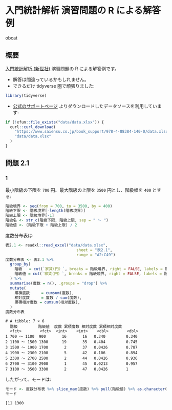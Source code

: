 入門統計解析 演習問題の R による解答例
================
obcat

## 概要

[入門統計解析
(新世社)](https://www.saiensu.co.jp/search/?isbn=978-4-88384-140-0&y=2009)
演習問題の R による解答例です。

-   解答は間違っているかもしれません。
-   できるだけ tidyverse 圏で頑張りました:

``` r
library(tidyverse)
```

-   [公式のサポートページ](https://www.saiensu.co.jp/search/?isbn=978-4-88384-140-0&y=2009#support)
    よりダウンロードしたデータソースを利用しています:

``` r
if (!xfun::file_exists("data/data.xlsx")) {
  curl::curl_download(
    "https://www.saiensu.co.jp/book_support/978-4-88384-140-0/data.xlsx",
    "data/data.xlsx"
  )
}
```

## 問題 2.1

### 1

最小階級の下限を `700` 円、最大階級の上限を `3500` 円とし、階級幅を
`400` とする:

``` r
階級境界 <- seq(from = 700, to = 3500, by = 400)
階級下限 <- 階級境界[-length(階級境界)]
階級上限 <- 階級境界[-1]
階級名 <- str_c(階級下限, 階級上限, sep = " ～ ")
階級値 <- (階級下限 + 階級上限) / 2
```

度数分布表は:

``` r
表2.1 <- readxl::read_excel("data/data.xlsx",
                               sheet = "表2.1",
                               range = "A2:C49")
度数分布表 <- 表2.1 %>% 
  group_by(
    階級   = cut(`家賃(円）`, breaks = 階級境界, right = FALSE, labels = 階級名),
    階級値 = cut(`家賃(円）`, breaks = 階級境界, right = FALSE, labels = 階級値),
  ) %>% 
  summarise(度数 = n(), .groups = "drop") %>% 
  mutate(
    累積度数     = cumsum(度数),
    相対度数     = 度数 / sum(度数),
    累積相対度数 = cumsum(相対度数),
  )
度数分布表
```

    # A tibble: 7 × 6
      階級         階級値  度数 累積度数 相対度数 累積相対度数
      <fct>        <fct>  <int>    <int>    <dbl>        <dbl>
    1 700 ～ 1100  900       16       16   0.340         0.340
    2 1100 ～ 1500 1300      19       35   0.404         0.745
    3 1500 ～ 1900 1700       2       37   0.0426        0.787
    4 1900 ～ 2300 2100       5       42   0.106         0.894
    5 2300 ～ 2700 2500       2       44   0.0426        0.936
    6 2700 ～ 3100 2900       1       45   0.0213        0.957
    7 3100 ～ 3500 3300       2       47   0.0426        1    

したがって、モードは:

``` r
モード <- 度数分布表 %>% slice_max(度数) %>% pull(階級値) %>% as.character() %>% as.integer()
モード
```

    [1] 1300
